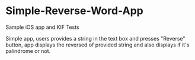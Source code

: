 # Simple-Reverse-Word-App
Sample iOS app and KIF Tests

Simple app, users provides a string in the text box and presses "Reverse" button, app displays the reversed of provided string and also displays if it's palindrome or not.

